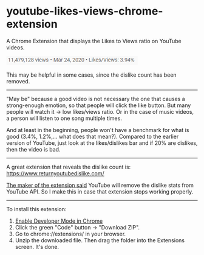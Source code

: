 # youtube-likes-views-chrome-extension
A Chrome Extension that displays the Likes to Views ratio on YouTube videos.

![](https://github.com/enchantmenttable/youtube-likes-views-chrome-extension/blob/master/screenshot.png)

This may be helpful in some cases, since the dislike count has been removed.

---

"May be" because a good video is not necessary the one that causes a strong-enough emotion, so that people will click the like button. But many people will watch it → low likes/views ratio. Or in the case of music videos, a person will listen to one song multiple times.

And at least in the beginning, people won't have a benchmark for what is good (3.4%, 1.2%,... what does that mean?). Compared to the earlier version of YouTube, just look at the likes/dislikes bar and if 20% are dislikes, then the video is bad.

---

A great extension that reveals the dislike count is: https://www.returnyoutubedislike.com/

[The maker of the extension said](https://github.com/Anarios/return-youtube-dislike#:~:text=With%20the%20removal%20of%20dislike%20stats%20from%20the%20YouTube%20API%2C%20our%20backend%20will%20switch%20to%20using%20a%20combination%20of%20scraped%20dislike%20stats%2C%20estimates%20extrapolated%20from%20extension%20user%20data%20and%20estimates%20based%20on%20view%5Clike%20ratios.) YouTube will remove the dislike stats from YouTube API. So I make this in case that extension stops working properly.

---

To install this extension:

1. [Enable Developer Mode in Chrome](https://developer.chrome.com/docs/extensions/mv2/faq/#:~:text=You%20can%20start%20by%20turning,a%20packaged%20extension%2C%20and%20more.)
2. Click the green "Code" button → "Download ZIP".
3. Go to chrome://extensions/ in your browser.
4. Unzip the downloaded file. Then drag the folder into the Extensions screen. It's done.
